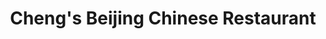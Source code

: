 ---
layout: place
title: "Cheng's Beijing Chinese Restaurant"
permalink: /arizona/oro-valley/cheng-s-beijing-chinese-restaurant.html
stateAbbr: AZ
stateName: Arizona
cityName: Oro Valley
place_id: ChIJm4bfiEpz1oYRfiIibMgZulc
photos:
  - name: >-
      places/ChIJm4bfiEpz1oYRfiIibMgZulc/photos/AeeoHcL6XZXSEGsJD0_t_L1A7bSF9bpOl9LMccbQ7V-ZBu0yG45x_P0IGh4q2toEJjEjNgh92j1_an2MFeFy_Ok_NGve-dzSnglfiC_rFWErizXE3t4TgFzfTgoK8eUIScXoKKfDdKaHms-pe4BQWQ9xXU-ghQGYCpnRpWR7CBagNyJwXO6i2LUNeZUG8t7JuRfV9BMKjuC3T-Scdk18Hs3RVjry-9HwDo76GLOi-FitAiK0x8ucNX302tALOhJCy4774xSrzYlv03howFf482K2o8RqQ6GDgmwWuvl7H8SxIEA8MiNMtkMGg28dao2-OZ05u-HN_SB5uyHkwByNdsBLfewNYaI_02HTq0IOFDCOLeGHuL9pzBKOluGsVOmxKM10ZDs6U5ZQ-daPjGPlrCjLxcT_kp_U2lc10UN77IS0viO1NBO-
    widthPx: 4160
    heightPx: 3120
    authorAttributions:
      - displayName: Nurse Garnet
        uri: https://maps.google.com/maps/contrib/113208769093523994263
        photoUri: >-
          https://lh3.googleusercontent.com/a-/ALV-UjW2utG0AvptRqbL3vF-Jon3IuwgwDp7Y7zjWLj304gPwRh8PPob=s100-p-k-no-mo
    flagContentUri: >-
      https://www.google.com/local/imagery/report/?cb_client=maps_api_places.places_api&image_key=!1e10!2sCIHM0ogKEICAgICcjpeF3gE&hl=en-US
    googleMapsUri: >-
      https://www.google.com/maps/place//data=!3m4!1e2!3m2!1sCIHM0ogKEICAgICcjpeF3gE!2e10!4m2!3m1!1s0x86d6734a88df869b:0x57ba19c86c22227e
  - name: >-
      places/ChIJm4bfiEpz1oYRfiIibMgZulc/photos/AeeoHcIpGHLGq6IseLTwWIZEfzUcDTskk9SPOJuFQqElcm5gjz3s_Rk807vctQYtCmhUDJw9IpQ6jlz1yyIcMHglGQLoi7XwkjYZtjjZTBjh4tDYA1R6fuVj_vV3pYJIZg3YdiBvsrPG-_M-aunezxYFscvSrf44K2ApUV5cnTFoFt3UnrezKTnQWSNQQOJZyI2Ir3eIgNV-JUYN4oUKKMrhsKSbap6i724iwJ0woDWf3Qn6vhK5SZuBLfKYLTWzVdttt-52USmpZLwlbTXfJQoDo2H5U1f2k62Q30vCeSpigCYPsEkO-i5tNZG_p6HIZQwWw03b-U4Khk_xwm8VYlGhdK2RzFT8Ubiw0mPINDEnc5csQsDDnXEsq2ug7bme3E-epYWg9KLwdnKqSz9CX5Aib3THFC7_djdyNNKwQH5EYPqoA38
    widthPx: 4656
    heightPx: 2620
    authorAttributions:
      - displayName: Gregory Benoist
        uri: https://maps.google.com/maps/contrib/111008589670160362998
        photoUri: >-
          https://lh3.googleusercontent.com/a/ACg8ocJFN0FO-aE7cw0SWCcdyqkkuQr0cgWvpvqiTZS7kTbaV6rxSg=s100-p-k-no-mo
    flagContentUri: >-
      https://www.google.com/local/imagery/report/?cb_client=maps_api_places.places_api&image_key=!1e10!2sCIHM0ogKEICAgICklJjDvwE&hl=en-US
    googleMapsUri: >-
      https://www.google.com/maps/place//data=!3m4!1e2!3m2!1sCIHM0ogKEICAgICklJjDvwE!2e10!4m2!3m1!1s0x86d6734a88df869b:0x57ba19c86c22227e
  - name: >-
      places/ChIJm4bfiEpz1oYRfiIibMgZulc/photos/AeeoHcJy1e6Tw34qal4F1Ez84xvhbUaKPUio0NVOhGGUZWkl19xjFxdtpIXkIBGNzMVINmBDLN8kS-rVHQSqjbqVJJC-eRlRulzWR1H3j5wDTHVu2ImcBNLH4CDcV5s-3twD1IFgdj9MLvI7IxlGJqi8BdbOFH46lTdn2FmXPVANN9rsKPV9SXp5ABPNyCpO-MCQQeoqm4R06_fAnj3P95S2YvVuAXUVYDRqbVFiNl7tCK7BsC702RXV74eKrHUqTYYVYULwr7_1Lbyxmv_h1Oo2gu6rZwyeMS3iLxluuAu9X1fzas9a2VzMxplWVWtOJaJZiPzfT-sJSMgHR_N67F5uc8LbBVTQ9v2A4X9j7eBzk4PN26J5xBdVWyM46jufgcyzdzA1fJAKVxmuZIrL2jURsm6MEXh-xD4NTVnDp5DLCdS__UI
    widthPx: 3024
    heightPx: 4032
    authorAttributions:
      - displayName: mark E
        uri: https://maps.google.com/maps/contrib/110410932687706006983
        photoUri: >-
          https://lh3.googleusercontent.com/a-/ALV-UjVDhicEYvDKbLCMcUYIqAYlzX7kIFROQ-XTW41f6FIs5pl3POQ=s100-p-k-no-mo
    flagContentUri: >-
      https://www.google.com/local/imagery/report/?cb_client=maps_api_places.places_api&image_key=!1e10!2sCIHM0ogKEICAgIDOyLb0_AE&hl=en-US
    googleMapsUri: >-
      https://www.google.com/maps/place//data=!3m4!1e2!3m2!1sCIHM0ogKEICAgIDOyLb0_AE!2e10!4m2!3m1!1s0x86d6734a88df869b:0x57ba19c86c22227e
  - name: >-
      places/ChIJm4bfiEpz1oYRfiIibMgZulc/photos/AeeoHcLSVSjSdfODhPxhI_SUZngB_xwQfTAV4trIY2wcor4KvIj-GCZnmsjWuz4V6Nj2SNdnbNAeCZfJspbQj5Oim4lCwKGUPkoJVgwokMJLWzSTGWZhwvpjO_FmNt0ZD5v9Hv_TIXhUVxt7utzmHjbH0Fp2CvZVmat0ogCeeSf66bNM4_kQuRbOXEYF_m9u7ByNn-gCUjSQfGNnf8vUJtLYLlUG_H5uZiBgXbDm164ehYa6BkLo1rICkHPrbDKRNl4c8fDZ0e7J65WGMjl2u5CEP7xPtg-Qgt62z0C0dFfxncZjfMQ8kiWNpzpuj2MhOGt20zaVbf0uYDgXoDMEi8GYbPf0T4Y4D9hzRsceULnVAtK0ORMyHxc-ahnwxceNuD_TkGf_oDzlKbJXnWGnfrA5Mkl0u2VaL9FMT_FmeZpTScqHGQ
    widthPx: 3024
    heightPx: 3024
    authorAttributions:
      - displayName: Doug
        uri: https://maps.google.com/maps/contrib/109567404954354233703
        photoUri: >-
          https://lh3.googleusercontent.com/a-/ALV-UjXd8H6gRiFDeyBzfOnf7WWcgGD5G-Vikd_txcYVTlEqsMSfiHw0zg=s100-p-k-no-mo
    flagContentUri: >-
      https://www.google.com/local/imagery/report/?cb_client=maps_api_places.places_api&image_key=!1e10!2sCIHM0ogKEICAgICOxZbkEw&hl=en-US
    googleMapsUri: >-
      https://www.google.com/maps/place//data=!3m4!1e2!3m2!1sCIHM0ogKEICAgICOxZbkEw!2e10!4m2!3m1!1s0x86d6734a88df869b:0x57ba19c86c22227e
  - name: >-
      places/ChIJm4bfiEpz1oYRfiIibMgZulc/photos/AeeoHcLLTgju_0XsFCQH5z_2-K6zzYXMjS1jri5d1HaDZmYBuhAR9vjzwlSmTqkX5TQ9MPal5AicBATcyGxgZZ0S-3_-645w5pcagNuQp7ohtDIMoJgqKgRcy-Pn2ZQUkJjERD4vn47w0FhZwjgFt8NxFODJzBBJQ3UtpwmsxzVUrgHwRKs7vNHBVH2T3U77sWrexBKHsgOvYTlFVuMfiGsp4Js_8m78GyqNphRqEls_kAGRKrosa4B8UngQfkzc0Og21NSkoeoHunhngrN30oV3NOHs0btEPBC7q5prPHyrS0XFh7rHxNrQI85Q07isj3PP_cHyiB88n2JugaxXL4ci4nNRZGXDDvXlZAY3DbHpHrlIXcJdGPsoB0f0a45WJm3hP08YUKlrzgTSr5B9vzptXylGGx7_X5tey3AOmI6__QmhU9s
    widthPx: 4128
    heightPx: 3096
    authorAttributions:
      - displayName: Anthony Tony Zucco Sr.
        uri: https://maps.google.com/maps/contrib/102795011655326459941
        photoUri: >-
          https://lh3.googleusercontent.com/a-/ALV-UjUHYcR8XRDgHIE-axy5BzEzkVg2LKYxyS8RzKaadExAOFHmTu02=s100-p-k-no-mo
    flagContentUri: >-
      https://www.google.com/local/imagery/report/?cb_client=maps_api_places.places_api&image_key=!1e10!2sCIHM0ogKEICAgIDG-N_kzgE&hl=en-US
    googleMapsUri: >-
      https://www.google.com/maps/place//data=!3m4!1e2!3m2!1sCIHM0ogKEICAgIDG-N_kzgE!2e10!4m2!3m1!1s0x86d6734a88df869b:0x57ba19c86c22227e
  - name: >-
      places/ChIJm4bfiEpz1oYRfiIibMgZulc/photos/AeeoHcJfbK_iT90suNO69rgQi1IXApcCiVeqESRVgcPtW2xX1NslMR_tHd6GElNbU5XOxHfeFMsMjM7pYw_pR8wIcrWgrZjNDpkR3XWUCalqnw1RD1Dgmz1uiwdrVdYSOQSQs0MX9kWYjWIiYxirK8cfGnYR2Yp-I00JP2X_xHUkmVwuVp9DSHW7rBf5pb9CttwKoajPaCwTG1bPBpqSuZEwu44RWGxS5LRnobgXzr3JNtGN5cg-9tzfflc4ViVspEODTtKLqAzEJqrybRUozBpOpexsqtpVj1Ivtq5I0P2jdF-t5zeyaxkwMbs6a8P3Q4gIZR1aSha8C-r5SDQ6sEzlVbz8e43ri4MSeAdjW62NnEtakx9hJTlO5e-5MbgFU2l7WTUwURt-5MI2_FctEX27LDsxpIir_7VzkhXaT5o_B8Q-tQ
    widthPx: 3024
    heightPx: 3024
    authorAttributions:
      - displayName: Doug
        uri: https://maps.google.com/maps/contrib/109567404954354233703
        photoUri: >-
          https://lh3.googleusercontent.com/a-/ALV-UjXd8H6gRiFDeyBzfOnf7WWcgGD5G-Vikd_txcYVTlEqsMSfiHw0zg=s100-p-k-no-mo
    flagContentUri: >-
      https://www.google.com/local/imagery/report/?cb_client=maps_api_places.places_api&image_key=!1e10!2sCIHM0ogKEICAgICOxZbMcw&hl=en-US
    googleMapsUri: >-
      https://www.google.com/maps/place//data=!3m4!1e2!3m2!1sCIHM0ogKEICAgICOxZbMcw!2e10!4m2!3m1!1s0x86d6734a88df869b:0x57ba19c86c22227e
  - name: >-
      places/ChIJm4bfiEpz1oYRfiIibMgZulc/photos/AeeoHcJ-BQ3zyH_XxwPz8QD8X-htHuTTCyokDDshhRiH1bcupzqbXIBVEAwtJjEf6BmMrFQ0JH_AujFvsH2vYdJ-4JULsgDlCqjTH8ucHyYDRIptj59c-bU45ZQMzEDC7QYnp7at7oiJ86uMWLWb_OBVUtfzmGUB7Zso1jDQj1nfbeoq7genINTSZtnRqJ-fqNGwmlIi97whckNLZsXY6-zKLbZfH5kxJs6Fi4bcPCoyCIyMNTWPz-YeZ7FDaogfbKWZLhVXBtQsljTPYGllzL_GCST8Xd4_i0ge-AKqoEqAoJTZhL2t-175lVetZRaL06NvJIgyI64k9iooPh3RMOG-cYjf1SfgArA-ZoU1LkLZMQAayxyVXqPcCTaBrUhdNXuQHyTzXOmV9skdXuSKzUC-XwR8imBXO0SXBCNEyhj0Wc0PoQ0
    widthPx: 3024
    heightPx: 4032
    authorAttributions:
      - displayName: Crystal Marie Martich
        uri: https://maps.google.com/maps/contrib/114114414123952476440
        photoUri: >-
          https://lh3.googleusercontent.com/a-/ALV-UjWigEVIToRbnm-rzNAuZ_DSdWMGNx3nh1MQIVUwmK6Pr3QwVcE=s100-p-k-no-mo
    flagContentUri: >-
      https://www.google.com/local/imagery/report/?cb_client=maps_api_places.places_api&image_key=!1e10!2sCIHM0ogKEICAgIDZj4uJzAE&hl=en-US
    googleMapsUri: >-
      https://www.google.com/maps/place//data=!3m4!1e2!3m2!1sCIHM0ogKEICAgIDZj4uJzAE!2e10!4m2!3m1!1s0x86d6734a88df869b:0x57ba19c86c22227e
  - name: >-
      places/ChIJm4bfiEpz1oYRfiIibMgZulc/photos/AeeoHcKmo9VukgA0NJpJ0daZeNzExP1dBiNiukLLf-dinLoyi5vqwcFhgIz0z_G6Iqf05P16pUnoq3i5WLZiISPV7waLFEMqNtjvg0e30aTcpYZwmKzYhQwiGxhEvpRs_yaZi6lXMJZhiT6eSyfkppjzQCL58YQQe4otSZYMgPWUbz7D5gPoXq-vBfvtNXtgGGEakNJ6R_g3qPJf7hZB8pOqq4kPaN72HKtczHj3Ehk4nDDlpqJZTB6_ZR_0IvTQzUuxcbL-5wtXvPkjefOtYv8ZbhGAlKa6KPRtB0GQERw0e6fST6toyJGxjfoAd5wrFV35BFJlwRdaJO8yo1klGj92-9ZN0XNEG8SBNn6fZhRfoQrtAEaRyBFqTSFkUT6gppG83r2aghN_x4iMYGaQD85oHvk33csjpmcpCzYHz-xKnIxix2XH
    widthPx: 3072
    heightPx: 4096
    authorAttributions:
      - displayName: Roberta Norales
        uri: https://maps.google.com/maps/contrib/101401800306281999516
        photoUri: >-
          https://lh3.googleusercontent.com/a-/ALV-UjWDwR2nJKDz9tA2lhXTFloerx6Llr2dmgJCRkJreauVoQ8qKMc=s100-p-k-no-mo
    flagContentUri: >-
      https://www.google.com/local/imagery/report/?cb_client=maps_api_places.places_api&image_key=!1e10!2sCIHM0ogKEICAgIDus8CrjgE&hl=en-US
    googleMapsUri: >-
      https://www.google.com/maps/place//data=!3m4!1e2!3m2!1sCIHM0ogKEICAgIDus8CrjgE!2e10!4m2!3m1!1s0x86d6734a88df869b:0x57ba19c86c22227e
  - name: >-
      places/ChIJm4bfiEpz1oYRfiIibMgZulc/photos/AeeoHcK4S89uThIrn6U0-3eR0M69ds8DGbqlWKDnnT05YqN2jUJ20MVxEfiAaOtYQe-HYrLUFVmwcQFOEUSXdERcAep_8G8RSOOG1gfN3VR_0TQikY1tNeNoZqDUZJXNY8WeM2OrSQ45sqU1UEPmd_L7bar3hbv_jCLih0N5SjAFWfdpcSDFASJ1apSemPIo4vAUUYAgN9fVsiy-Zq1o57poky_Nm1kaBXYvlVj8HIipkqILVgr3B0GGO8kgaAH5mC0O7QMcE_5zJF4HRk_g_mRUKlM7XKe2L7-I3MFcUFQ1kTujo4vg3Br0FLEYTjnutck1-IoIi-4Uo_ywCtjHC35fGBneSevuR2XK84J0mvcMesGkxK7KOLuPGlu0TdpPIt9n_HQ5_z63QeyvmWNvZbvewAqKcqCk2zaWW7FxxBXSKOU
    widthPx: 4160
    heightPx: 3120
    authorAttributions:
      - displayName: Nurse Garnet
        uri: https://maps.google.com/maps/contrib/113208769093523994263
        photoUri: >-
          https://lh3.googleusercontent.com/a-/ALV-UjW2utG0AvptRqbL3vF-Jon3IuwgwDp7Y7zjWLj304gPwRh8PPob=s100-p-k-no-mo
    flagContentUri: >-
      https://www.google.com/local/imagery/report/?cb_client=maps_api_places.places_api&image_key=!1e10!2sCIHM0ogKEICAgICcjpeFbg&hl=en-US
    googleMapsUri: >-
      https://www.google.com/maps/place//data=!3m4!1e2!3m2!1sCIHM0ogKEICAgICcjpeFbg!2e10!4m2!3m1!1s0x86d6734a88df869b:0x57ba19c86c22227e
  - name: >-
      places/ChIJm4bfiEpz1oYRfiIibMgZulc/photos/AeeoHcJrdGxOk_IOKulW3cN6zSupqV2LT5YYyVn1kyxd557kKVGv-wA26tpoxV6JGp8hKQxS3qg1md5yqvuxTbY_ulNBPruou8h06l702Jwmy0ZcQnyOX0fQ5wJpR9aPOCnPUQHoV1Rz4tmuHdh9ruc5FOlDFAjeH0JVSZegWhtIEbdlRuGFfYf14agNiSqQJXaBwSj0s62HLJAkx7dpUjTADJVb8_hqxwe4H3zC_Ub4Cn9-LSDOUR0W8OoFMalom0vsZNHnGriGUBbi2gCD2B345K43NN7ikHv9Upyv68MwYmTKf7FHRS-5XHWVyIXleM0WJmL9fYW0Pg-miH_m6kH1BcRq0VqiFgdGOnVrtTLyI15FUeN9TbwHn7YdwOXwvRPw3nHQ-QXR6Pnw2v0b1ld-8-9QE_JqFbuIj-QYHNfwF-IG4w
    widthPx: 3024
    heightPx: 4032
    authorAttributions:
      - displayName: Kenneth W Franklin Jr
        uri: https://maps.google.com/maps/contrib/105009620556394577236
        photoUri: >-
          https://lh3.googleusercontent.com/a-/ALV-UjUSIkbmWdN3rxzQDaFwHKw0WlGXg75bR6Mwf8ZySzJU8jYdNxpnVA=s100-p-k-no-mo
    flagContentUri: >-
      https://www.google.com/local/imagery/report/?cb_client=maps_api_places.places_api&image_key=!1e10!2sCIHM0ogKEICAgIDilNDXUw&hl=en-US
    googleMapsUri: >-
      https://www.google.com/maps/place//data=!3m4!1e2!3m2!1sCIHM0ogKEICAgIDilNDXUw!2e10!4m2!3m1!1s0x86d6734a88df869b:0x57ba19c86c22227e
address: 7705 N Oracle Rd, Oro Valley, AZ 85704, USA
street: 7705 N Oracle Rd
city: Oro Valley
state: AZ
zip: '85704'
country: USA
neighborhood: Oracle Crossings
latitude: '32.347464'
longitude: '-110.976391'
accessibility_options:
  wheelchairAccessibleParking: true
  wheelchairAccessibleEntrance: true
  wheelchairAccessibleRestroom: true
  wheelchairAccessibleSeating: true
business_status: OPERATIONAL
name: Cheng's Beijing Chinese Restaurant
google_maps_links:
  directionsUri: >-
    https://www.google.com/maps/dir//''/data=!4m7!4m6!1m1!4e2!1m2!1m1!1s0x86d6734a88df869b:0x57ba19c86c22227e!3e0
  placeUri: https://maps.google.com/?cid=6321393375566242430
  writeAReviewUri: >-
    https://www.google.com/maps/place//data=!4m3!3m2!1s0x86d6734a88df869b:0x57ba19c86c22227e!12e1
  reviewsUri: >-
    https://www.google.com/maps/place//data=!4m4!3m3!1s0x86d6734a88df869b:0x57ba19c86c22227e!9m1!1b1
  photosUri: >-
    https://www.google.com/maps/place//data=!4m3!3m2!1s0x86d6734a88df869b:0x57ba19c86c22227e!10e5
primary_type: Chinese Restaurant
opening_hours:
  regular: null
  current: null
secondary_opening_hours:
  regular:
    weekdayDescriptions: null
    type: null
  current:
    weekdayDescriptions: null
    type: null
phone: (520) 297-8080
price_level: PRICE_LEVEL_MODERATE
price_range: $10 &ndash; $20
rating: '4.3'
rating_count: 363
website: http://www.chengsbeijingtucson.com/
description: null
reviews: null
parking_options: null
payment_options: null
allow_dogs: null
curbside_pickup: null
delivery: null
dine_in: null
good_for_children: null
good_for_groups: null
good_for_sports: null
live_music: null
menu_for_children: null
outdoor_seating: null
reservable: null
restroom: null
serves_beer: null
serves_breakfast: null
serves_brunch: null
serves_cocktails: null
serves_coffee: null
serves_dinner: null
serves_dessert: null
serves_lunch: null
serves_vegetarian_food: null
serves_wine: null
takeout: null

---